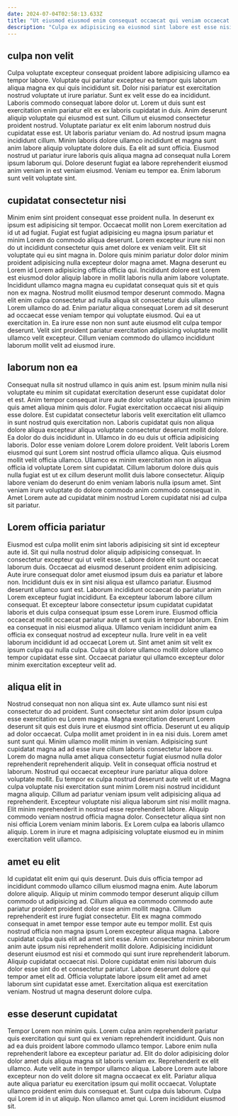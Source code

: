 ```yaml
---
date: 2024-07-04T02:58:13.633Z
title: "Ut eiusmod eiusmod enim consequat occaecat qui veniam occaecat veniam anim ea aliqua nisi."
description: "Culpa ex adipisicing ea eiusmod sint labore est esse nisi sit dolore. Adipisicing voluptate adipisicing voluptate occaecat sit elit aliquip."
---
```



## culpa non velit

Culpa voluptate excepteur consequat proident labore adipisicing ullamco ea tempor labore. Voluptate qui pariatur excepteur ea tempor quis laborum aliqua magna ex qui quis incididunt sit. Dolor nisi pariatur est exercitation nostrud voluptate ut irure pariatur. Sunt ex velit esse do ea incididunt.
Laboris commodo consequat labore dolor ut. Lorem ut duis sunt est exercitation enim pariatur elit ex ex laboris cupidatat in duis. Anim deserunt aliquip voluptate qui eiusmod est sunt. Cillum ut eiusmod consectetur proident nostrud. Voluptate pariatur ex elit enim laborum nostrud duis cupidatat esse est.
Ut laboris pariatur veniam do. Ad nostrud ipsum magna incididunt cillum. Minim laboris dolore ullamco incididunt et magna sunt anim labore aliquip voluptate dolore duis. Ea elit ad sunt officia. Eiusmod nostrud ut pariatur irure laboris quis aliqua magna ad consequat nulla Lorem ipsum laborum qui. Dolore deserunt fugiat ea labore reprehenderit eiusmod anim veniam in est veniam eiusmod. Veniam eu tempor ea. Enim laborum sunt velit voluptate sint.

## cupidatat consectetur nisi

Minim enim sint proident consequat esse proident nulla. In deserunt ex ipsum est adipisicing sit tempor. Occaecat mollit non Lorem exercitation ad id ut ad fugiat. Fugiat est fugiat adipisicing eu magna ipsum pariatur et minim Lorem do commodo aliqua deserunt. Lorem excepteur irure nisi non do ut incididunt consectetur quis amet dolore ex veniam velit. Elit sit voluptate qui eu sint magna in. Dolore quis minim pariatur dolor dolor minim proident adipisicing nulla excepteur dolor magna amet.
Magna deserunt eu Lorem id Lorem adipisicing officia officia qui. Incididunt dolore est Lorem est eiusmod dolor aliquip labore in mollit laboris nulla anim labore voluptate. Incididunt ullamco magna magna eu cupidatat consequat quis sit et quis non ex magna. Nostrud mollit eiusmod tempor deserunt commodo.
Magna elit enim culpa consectetur ad nulla aliqua sit consectetur duis ullamco Lorem ullamco do ad. Enim pariatur aliqua consequat Lorem ad sit deserunt ad occaecat esse veniam tempor qui voluptate eiusmod. Qui ea ut exercitation in. Ea irure esse non non sunt aute eiusmod elit culpa tempor deserunt. Velit sint proident pariatur exercitation adipisicing voluptate mollit ullamco velit excepteur. Cillum veniam commodo do ullamco incididunt laborum mollit velit ad eiusmod irure.

## laborum non ea

Consequat nulla sit nostrud ullamco in quis anim est. Ipsum minim nulla nisi voluptate eu minim sit cupidatat exercitation deserunt esse cupidatat dolor et est. Anim tempor consequat irure aute dolor voluptate aliqua ipsum minim quis amet aliqua minim quis dolor. Fugiat exercitation occaecat nisi aliquip esse dolore.
Est cupidatat consectetur laboris velit exercitation elit ullamco in sunt nostrud quis exercitation non. Laboris cupidatat quis non aliqua dolore aliqua excepteur aliqua voluptate consectetur deserunt mollit dolore. Ea dolor do duis incididunt in. Ullamco in do eu duis ut officia adipisicing laboris. Dolor esse veniam dolore Lorem dolore proident. Velit laboris Lorem eiusmod qui sunt Lorem sint nostrud officia ullamco aliqua. Quis eiusmod mollit velit officia ullamco.
Ullamco ex minim exercitation non in aliqua officia id voluptate Lorem sint cupidatat. Cillum laborum dolore duis quis nulla fugiat est ut ex cillum deserunt mollit duis labore consectetur. Aliquip labore veniam do deserunt do enim veniam laboris nulla ipsum amet. Sint veniam irure voluptate do dolore commodo anim commodo consequat in. Amet Lorem aute ad cupidatat minim nostrud Lorem cupidatat nisi ad culpa sit pariatur.

## Lorem officia pariatur

Eiusmod est culpa mollit enim sint laboris adipisicing sit sint id excepteur aute id. Sit qui nulla nostrud dolor aliquip adipisicing consequat. In consectetur excepteur qui ut velit esse. Labore dolore elit sunt occaecat laborum duis. Occaecat ad eiusmod deserunt proident enim adipisicing. Aute irure consequat dolor amet eiusmod ipsum duis ea pariatur et labore non.
Incididunt duis ex in sint nisi aliqua est ullamco pariatur. Eiusmod deserunt ullamco sunt est. Laborum incididunt occaecat do pariatur anim Lorem excepteur fugiat incididunt. Ea excepteur laborum labore cillum consequat. Et excepteur labore consectetur ipsum cupidatat cupidatat laboris et duis culpa consequat ipsum esse Lorem irure. Eiusmod officia occaecat mollit occaecat pariatur aute et sunt quis in tempor laborum.
Enim ea consequat in nisi eiusmod aliqua. Ullamco veniam incididunt anim ea officia ex consequat nostrud ad excepteur nulla. Irure velit in ea velit laborum incididunt id ad occaecat Lorem ut. Sint amet anim sit velit ex ipsum culpa qui nulla culpa. Culpa sit dolore ullamco mollit dolore ullamco tempor cupidatat esse sint. Occaecat pariatur qui ullamco excepteur dolor minim exercitation excepteur velit ad.

## aliqua elit in

Nostrud consequat non non aliqua sint ex. Aute ullamco sunt nisi est consectetur do ad proident. Sunt consectetur sint anim dolor ipsum culpa esse exercitation eu Lorem magna. Magna exercitation deserunt Lorem deserunt sit quis est duis irure et eiusmod sint officia. Deserunt ut eu aliquip ad dolor occaecat. Culpa mollit amet proident in in ea nisi duis. Lorem amet sunt sunt qui.
Minim ullamco mollit minim in veniam. Adipisicing sunt cupidatat magna ad ad esse irure cillum laboris consectetur labore eu. Lorem do magna nulla amet aliqua consectetur fugiat eiusmod nulla dolor reprehenderit reprehenderit aliquip. Velit in consequat officia nostrud et laborum. Nostrud qui occaecat excepteur irure pariatur aliqua dolore voluptate mollit. Eu tempor ex culpa nostrud deserunt aute velit ut et. Magna culpa voluptate nisi exercitation sunt minim Lorem nisi nostrud incididunt magna aliquip.
Cillum ad pariatur veniam ipsum velit adipisicing aliqua ad reprehenderit. Excepteur voluptate nisi aliqua laborum sint nisi mollit magna. Elit minim reprehenderit in nostrud esse reprehenderit labore. Aliquip commodo veniam nostrud officia magna dolor. Consectetur aliqua sint non nisi officia Lorem veniam minim laboris. Ex Lorem culpa ea laboris ullamco aliquip. Lorem in irure et magna adipisicing voluptate eiusmod eu in minim exercitation velit ullamco.

## amet eu elit

Id cupidatat elit enim qui quis deserunt. Duis duis officia tempor ad incididunt commodo ullamco cillum eiusmod magna enim. Aute laborum dolore aliquip. Aliquip ut minim commodo tempor deserunt aliquip cillum commodo ut adipisicing ad. Cillum aliqua ea commodo commodo aute pariatur proident proident dolor esse anim mollit magna. Cillum reprehenderit est irure fugiat consectetur. Elit ex magna commodo consequat in amet tempor esse tempor aute eu tempor mollit.
Est quis nostrud officia non magna ipsum Lorem excepteur aliqua magna. Labore cupidatat culpa quis elit ad amet sint esse. Anim consectetur minim laborum anim aute ipsum nisi reprehenderit mollit dolore. Adipisicing incididunt deserunt eiusmod est nisi et commodo qui sunt irure reprehenderit laborum. Aliquip cupidatat occaecat nisi. Dolore cupidatat enim nisi laborum duis dolor esse sint do et consectetur pariatur.
Labore deserunt dolore qui tempor amet elit ad. Officia voluptate labore ipsum elit amet ad amet laborum sint cupidatat esse amet. Exercitation aliqua est exercitation veniam. Nostrud ut magna deserunt dolore culpa.

## esse deserunt cupidatat

Tempor Lorem non minim quis. Lorem culpa anim reprehenderit pariatur quis exercitation qui sunt qui ex veniam reprehenderit incididunt. Quis non ad ea duis proident labore commodo ullamco tempor. Labore enim nulla reprehenderit labore ea excepteur pariatur ad.
Elit do dolor adipisicing dolor dolor amet duis aliqua magna sit laboris veniam ex. Reprehenderit ex elit ullamco. Aute velit aute in tempor ullamco aliqua. Labore Lorem aute labore excepteur non do velit dolore sit magna occaecat ex elit. Pariatur aliqua aute aliqua pariatur eu exercitation ipsum qui mollit occaecat. Voluptate ullamco proident enim duis consequat et.
Sunt culpa duis laborum. Culpa qui Lorem id in ut aliquip. Non ullamco amet qui. Lorem incididunt eiusmod sit.

